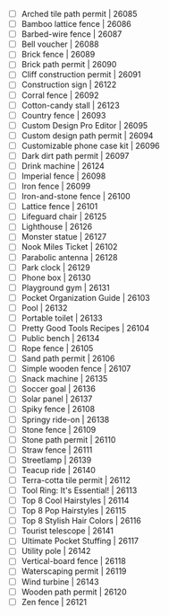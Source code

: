 - [ ] Arched tile path permit | 26085
- [ ] Bamboo lattice fence | 26086
- [ ] Barbed-wire fence | 26087
- [ ] Bell voucher | 26088
- [ ] Brick fence | 26089
- [ ] Brick path permit | 26090
- [ ] Cliff construction permit | 26091
- [ ] Construction sign | 26122
- [ ] Corral fence | 26092
- [ ] Cotton-candy stall | 26123
- [ ] Country fence | 26093
- [ ] Custom Design Pro Editor | 26095
- [ ] Custom design path permit | 26094
- [ ] Customizable phone case kit | 26096
- [ ] Dark dirt path permit | 26097
- [ ] Drink machine | 26124
- [ ] Imperial fence | 26098
- [ ] Iron fence | 26099
- [ ] Iron-and-stone fence | 26100
- [ ] Lattice fence | 26101
- [ ] Lifeguard chair | 26125
- [ ] Lighthouse | 26126
- [ ] Monster statue | 26127
- [ ] Nook Miles Ticket | 26102
- [ ] Parabolic antenna | 26128
- [ ] Park clock | 26129
- [ ] Phone box | 26130
- [ ] Playground gym | 26131
- [ ] Pocket Organization Guide | 26103
- [ ] Pool | 26132
- [ ] Portable toilet | 26133
- [ ] Pretty Good Tools Recipes | 26104
- [ ] Public bench | 26134
- [ ] Rope fence | 26105
- [ ] Sand path permit | 26106
- [ ] Simple wooden fence | 26107
- [ ] Snack machine | 26135
- [ ] Soccer goal | 26136
- [ ] Solar panel | 26137
- [ ] Spiky fence | 26108
- [ ] Springy ride-on | 26138
- [ ] Stone fence | 26109
- [ ] Stone path permit | 26110
- [ ] Straw fence | 26111
- [ ] Streetlamp | 26139
- [ ] Teacup ride | 26140
- [ ] Terra-cotta tile permit | 26112
- [ ] Tool Ring: It's Essential! | 26113
- [ ] Top 8 Cool Hairstyles | 26114
- [ ] Top 8 Pop Hairstyles | 26115
- [ ] Top 8 Stylish Hair Colors | 26116
- [ ] Tourist telescope | 26141
- [ ] Ultimate Pocket Stuffing | 26117
- [ ] Utility pole | 26142
- [ ] Vertical-board fence | 26118
- [ ] Waterscaping permit | 26119
- [ ] Wind turbine | 26143
- [ ] Wooden path permit | 26120
- [ ] Zen fence | 26121
